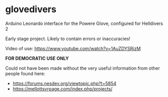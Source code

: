 # glovedivers
Arduino Leonardo interface for the Powere Glove, configured for Helldivers 2

Early stage project.  Likely to contain errors or inaccuracies!

Video of use:
https://www.youtube.com/watch?v=1AuZDYSRizM

**FOR DEMOCRATIC USE ONLY**

Could not have been made without the very useful information from other people found here:

- https://forums.nesdev.org/viewtopic.php?t=5854
- https://mellottsvrpage.com/index.php/projects/
